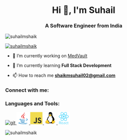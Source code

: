 <h1 align="center">Hi 👋, I'm Suhail</h1>
<h3 align="center">A Software Engineer from India</h3>

<p align="left"> <img src="https://komarev.com/ghpvc/?username=suhailmshaik&label=Profile%20views&color=0e75b6&style=flat" alt="suhailmshaik" /> </p>

<p align="left"> <a href="https://github.com/ryo-ma/github-profile-trophy"><img src="https://github-profile-trophy.vercel.app/?username=suhailmshaik" alt="suhailmshaik" /></a> </p>

- 🔭 I’m currently working on [MedVault](https://github.com/SriKanth620/Med-Vault)

- 🌱 I’m currently learning **Full Stack Development**

- 📫 How to reach me **shaikmsuhail02@gmail.com**

<h3 align="left">Connect with me:</h3>
<p align="left">
</p>

<h3 align="left">Languages and Tools:</h3>
<p align="left"> <a href="https://git-scm.com/" target="_blank" rel="noreferrer"> <img src="https://www.vectorlogo.zone/logos/git-scm/git-scm-icon.svg" alt="git" width="40" height="40"/> </a> <a href="https://www.java.com" target="_blank" rel="noreferrer"> <img src="https://raw.githubusercontent.com/devicons/devicon/master/icons/java/java-original.svg" alt="java" width="40" height="40"/> </a> <a href="https://developer.mozilla.org/en-US/docs/Web/JavaScript" target="_blank" rel="noreferrer"> <img src="https://raw.githubusercontent.com/devicons/devicon/master/icons/javascript/javascript-original.svg" alt="javascript" width="40" height="40"/> </a> <a href="https://www.linux.org/" target="_blank" rel="noreferrer"> <img src="https://raw.githubusercontent.com/devicons/devicon/master/icons/linux/linux-original.svg" alt="linux" width="40" height="40"/> </a> <a href="https://reactjs.org/" target="_blank" rel="noreferrer"> <img src="https://raw.githubusercontent.com/devicons/devicon/master/icons/react/react-original-wordmark.svg" alt="react" width="40" height="40"/> </a> </p>

<p><img align="center" src="https://github-readme-stats.vercel.app/api/top-langs?username=suhailmshaik&show_icons=true&locale=en&layout=compact" alt="suhailmshaik" /></p>
